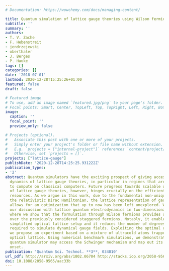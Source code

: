 ```yaml
---
# Documentation: https://wowchemy.com/docs/managing-content/

title: Quantum simulation of lattice gauge theories using Wilson fermions
subtitle: ''
summary: ''
authors:
- T. V. Zache
- F. Hebenstreit
- jendrzejewski
- oberthaler
- J. Berges
- P. Hauke
tags: []
categories: []
date: '2018-07-01'
lastmod: 2020-12-28T15:25:26+01:00
featured: false
draft: false

# Featured image
# To use, add an image named `featured.jpg/png` to your page's folder.
# Focal points: Smart, Center, TopLeft, Top, TopRight, Left, Right, BottomLeft, Bottom, BottomRight.
image:
  caption: ''
  focal_point: ''
  preview_only: false

# Projects (optional).
#   Associate this post with one or more of your projects.
#   Simply enter your project's folder or file name without extension.
#   E.g. `projects = ["internal-project"]` references `content/project/deep-learning/index.md`.
#   Otherwise, set `projects = []`.
projects: ["lattice-gauge"]
publishDate: '2020-12-28T14:25:25.931222Z'
publication_types:
- '2'
abstract: Quantum simulators have the exciting prospect of giving access to real-time
  dynamics of lattice gauge theories, in particular in regimes that are difficult
  to compute on classical computers. Future progress towards scalable quantum simulation
  of lattice gauge theories, however, hinges crucially on the efficient use of experimental
  resources. As we argue in this work, due to the fundamental non-uniqueness of discretizing
  the relativistic Dirac Hamiltonian, the lattice representation of gauge theories
  allows for an optimization that up to now has been left unexplored. We exemplify
  our discussion with lattice quantum electrodynamics in two-dimensional space-time,
  where we show that the formulation through Wilson fermions provides several advantages
  over the previously considered staggered fermions. Notably, it enables a strongly
  simplified optical lattice setup and it reduces the number of degrees of freedom
  required to simulate dynamical gauge fields. Exploiting the optimal representation,
  we propose an experiment based on a mixture of ultracold atoms trapped in a tilted
  optical lattice. Using numerical benchmark simulations, we demonstrate that a state-of-the-art
  quantum simulator may access the Schwinger mechanism and map out its non-perturbative
  onset.
publication: 'Quantum Sci. Technol. **3**, 034010'
url_pdf: http://arxiv.org/abs/1802.06704 http://stacks.iop.org/2058-9565/3/i=3/a=034010?key=crossref.df88045d77c98bcb9d33fa933a8d2db5
doi: 10.1088/2058-9565/aac33b
---
```

